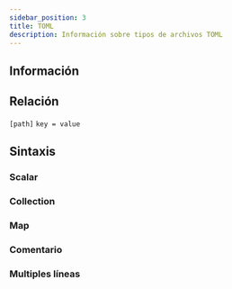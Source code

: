 ```yaml
---
sidebar_position: 3
title: TOML
description: Información sobre tipos de archivos TOML
---
```


## Información

## Relación

`[path]`
`key = value`

## Sintaxis

### Scalar

### Collection

### Map

### Comentario

### Multiples líneas